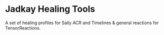 # Jadkay Healing Tools

A set of healing profiles for Sally ACR and Timelines & general reactions for TensorReactions.
